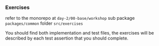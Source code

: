 ### Exercises

refer to the monorepo at `day-2/00-base/workshop` sub package `packages/common` folder `src/exercises`

You should find both implementation and test files, the exercises will be described by each test assertion that you should complete.
